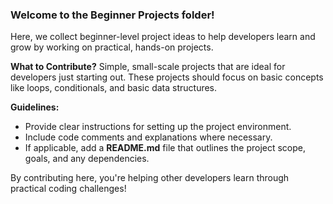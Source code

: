 ### Welcome to the Beginner Projects folder!
Here, we collect beginner-level project ideas to help developers learn and grow by working on practical, hands-on projects.

**What to Contribute?**
Simple, small-scale projects that are ideal for developers just starting out.  These projects should focus on basic concepts like loops, conditionals, and basic data structures.

**Guidelines:**

- Provide clear instructions for setting up the project environment.
- Include code comments and explanations where necessary.
- If applicable, add a **README.md** file that outlines the project scope, goals, and any dependencies.

By contributing here, you're helping other developers learn through practical coding challenges!
